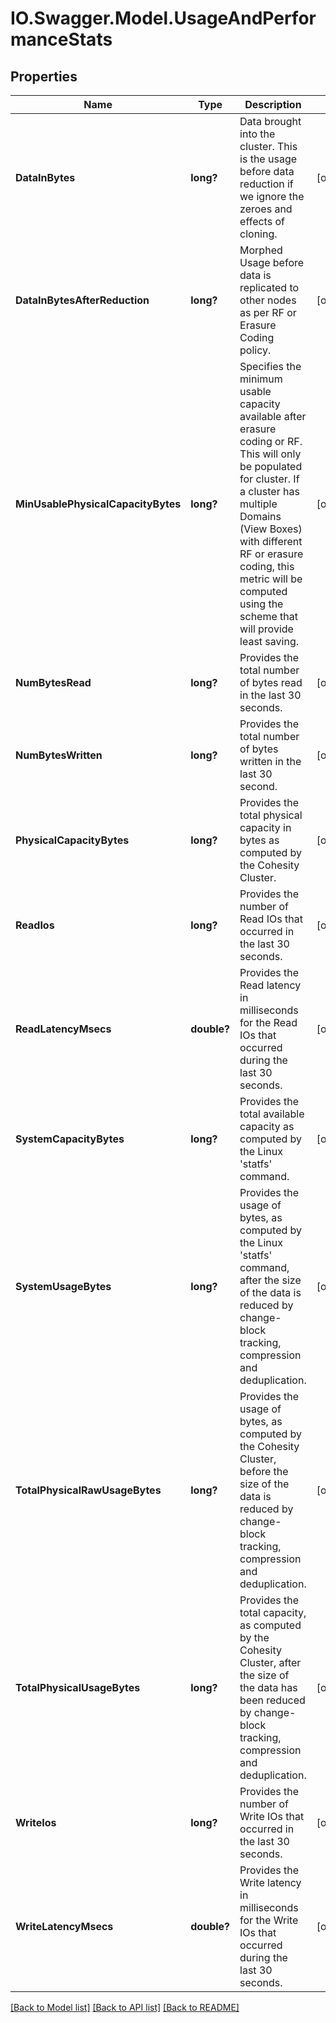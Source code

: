 # IO.Swagger.Model.UsageAndPerformanceStats
## Properties

Name | Type | Description | Notes
------------ | ------------- | ------------- | -------------
**DataInBytes** | **long?** | Data brought into the cluster. This is the usage before data reduction if we ignore the zeroes and effects of cloning. | [optional] 
**DataInBytesAfterReduction** | **long?** | Morphed Usage before data is replicated to other nodes as per RF or Erasure Coding policy. | [optional] 
**MinUsablePhysicalCapacityBytes** | **long?** | Specifies the minimum usable capacity available after erasure coding or RF. This will only be populated for cluster. If a cluster has multiple Domains (View Boxes) with different RF or erasure coding, this metric will be computed using the scheme that will provide least saving. | [optional] 
**NumBytesRead** | **long?** | Provides the total number of bytes read in the last 30 seconds. | [optional] 
**NumBytesWritten** | **long?** | Provides the total number of bytes written in the last 30 second. | [optional] 
**PhysicalCapacityBytes** | **long?** | Provides the total physical capacity in bytes as computed by the Cohesity Cluster. | [optional] 
**ReadIos** | **long?** | Provides the number of Read IOs that occurred in the last 30 seconds. | [optional] 
**ReadLatencyMsecs** | **double?** | Provides the Read latency in milliseconds for the Read IOs that occurred during the last 30 seconds. | [optional] 
**SystemCapacityBytes** | **long?** | Provides the total available capacity as computed by the Linux &#39;statfs&#39; command. | [optional] 
**SystemUsageBytes** | **long?** | Provides the usage of bytes, as computed by the Linux &#39;statfs&#39; command, after the size of the data is reduced by change-block tracking, compression and deduplication. | [optional] 
**TotalPhysicalRawUsageBytes** | **long?** | Provides the usage of bytes, as computed by the Cohesity Cluster, before the size of the data is reduced by change-block tracking, compression and deduplication. | [optional] 
**TotalPhysicalUsageBytes** | **long?** | Provides the total capacity, as computed by the Cohesity Cluster, after the size of the data has been reduced by change-block tracking, compression and deduplication. | [optional] 
**WriteIos** | **long?** | Provides the number of Write IOs that occurred in the last 30 seconds. | [optional] 
**WriteLatencyMsecs** | **double?** | Provides the Write latency in milliseconds for the Write IOs that occurred during the last 30 seconds. | [optional] 

[[Back to Model list]](../README.md#documentation-for-models) [[Back to API list]](../README.md#documentation-for-api-endpoints) [[Back to README]](../README.md)

